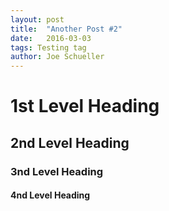 ```yaml
---
layout: post
title:  "Another Post #2"
date:   2016-03-03
tags: Testing tag
author: Joe Schueller
---
```

# 1st Level Heading #

## 2nd Level Heading ##

### 3nd Level Heading ###

#### 4nd Level Heading ####
